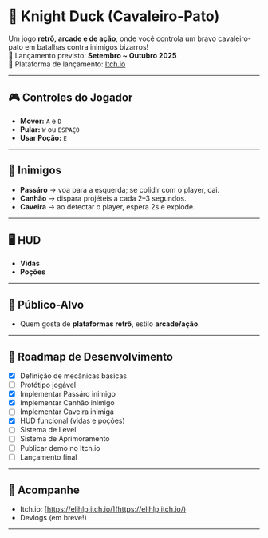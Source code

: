 # 🦆 Knight Duck (Cavaleiro-Pato)

Um jogo **retrô, arcade e de ação**, onde você controla um bravo cavaleiro-pato em batalhas contra inimigos bizarros!  
📌 Lançamento previsto: **Setembro ~ Outubro 2025**  
📌 Plataforma de lançamento: [Itch.io](https://elihlp.itch.io/)

---

## 🎮 Controles do Jogador
- **Mover:** `A` e `D`
- **Pular:** `W` ou `ESPAÇO`
- **Usar Poção:** `E`

---

## 👾 Inimigos
- **Passáro** → voa para a esquerda; se colidir com o player, cai.  
- **Canhão** → dispara projéteis a cada 2–3 segundos.  
- **Caveira** → ao detectar o player, espera 2s e explode.  

---

## 🖥️ HUD
- **Vidas**  
- **Poções**  

---

## 👥 Público-Alvo
- Quem gosta de **plataformas retrô**, estilo **arcade/ação**.  

---

## 🚀 Roadmap de Desenvolvimento
- [x] Definição de mecânicas básicas  
- [ ] Protótipo jogável  
- [x] Implementar Passáro inimigo  
- [x] Implementar Canhão inimigo  
- [ ] Implementar Caveira inimiga  
- [x] HUD funcional (vidas e poções)
- [ ] Sistema de Level
- [ ] Sistema de Aprimoramento
- [ ] Publicar demo no Itch.io  
- [ ] Lançamento final  

---

## 📢 Acompanhe
- Itch.io: [https://elihlp.itch.io/](https://elihlp.itch.io/)  
- Devlogs (em breve!)  

---
